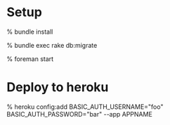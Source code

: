 # Setup

% bundle install

% bundle exec rake db:migrate

% foreman start

# Deploy to heroku

% heroku config:add BASIC_AUTH_USERNAME="foo" BASIC_AUTH_PASSWORD="bar" --app APPNAME

